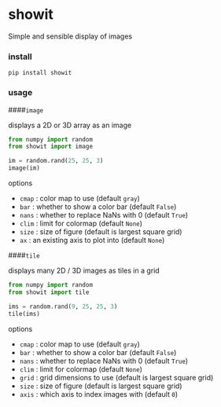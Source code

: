 # showit

Simple and sensible display of images

### install

```
pip install showit
```

### usage 

####`image`

displays a 2D or 3D array as an image

```python
from numpy import random
from showit import image

im = random.rand(25, 25, 3)
image(im)
```

options

- `cmap` : color map to use (default `gray`)
- `bar` : whether to show a color bar (default `False`)
- `nans` : whether to replace NaNs with 0 (default `True`)
- `clim` : limit for colormap (default `None`)
- `size` : size of figure (default is largest square grid)
- `ax` : an existing axis to plot into (default `None`)

####`tile`

displays many 2D / 3D images as tiles in a grid

```python
from numpy import random
from showit import tile

ims = random.rand(9, 25, 25, 3)
tile(ims)
```

options

- `cmap` : color map to use (default `gray`)
- `bar` : whether to show a color bar (default `False`)
- `nans` : whether to replace NaNs with 0 (default `True`)
- `clim` : limit for colormap (default `None`)
- `grid` : grid dimensions to use (default is largest square grid)
- `size` : size of figure (default is largest square grid)
- `axis` : which axis to index images with (default `0`)

